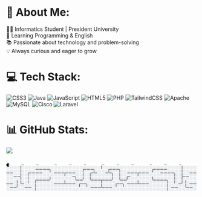 # 💫 About Me:
👨‍💻 Informatics Student | President University<br>🌟 Learning Programming & English<br>📚 Passionate about technology and problem-solving<br>💡 Always curious and eager to grow



# 💻 Tech Stack:
![CSS3](https://img.shields.io/badge/css3-%231572B6.svg?style=for-the-badge&logo=css3&logoColor=white) ![Java](https://img.shields.io/badge/java-%23ED8B00.svg?style=for-the-badge&logo=openjdk&logoColor=white) ![JavaScript](https://img.shields.io/badge/javascript-%23323330.svg?style=for-the-badge&logo=javascript&logoColor=%23F7DF1E) ![HTML5](https://img.shields.io/badge/html5-%23E34F26.svg?style=for-the-badge&logo=html5&logoColor=white) ![PHP](https://img.shields.io/badge/php-%23777BB4.svg?style=for-the-badge&logo=php&logoColor=white) ![TailwindCSS](https://img.shields.io/badge/tailwindcss-%2338B2AC.svg?style=for-the-badge&logo=tailwind-css&logoColor=white) ![Apache](https://img.shields.io/badge/apache-%23D42029.svg?style=for-the-badge&logo=apache&logoColor=white) ![MySQL](https://img.shields.io/badge/mysql-4479A1.svg?style=for-the-badge&logo=mysql&logoColor=white) ![Cisco](https://img.shields.io/badge/cisco-%23049fd9.svg?style=for-the-badge&logo=cisco&logoColor=black) ![Laravel](https://img.shields.io/badge/laravel-%23FF2D20.svg?style=for-the-badge&logo=laravel&logoColor=white)

###
# 📊 GitHub Stats:
![](https://nirzak-streak-stats.vercel.app/?user=mrizalbasri&theme=dark&hide_border=true)<br/>

###


<picture>
  <source media="(prefers-color-scheme: dark)" srcset="https://raw.githubusercontent.com/mrizalbasri/mrizalbasri/output/pacman-contribution-graph-dark.svg">
  <source media="(prefers-color-scheme: light)" srcset="https://raw.githubusercontent.com/mrizalbasri/mrizalbasri/output/pacman-contribution-graph.svg">
  <img alt="pacman contribution graph" src="https://raw.githubusercontent.com/mrizalbasri/mrizalbasri/output/pacman-contribution-graph.svg">
</picture>

###

<!-- Proudly created with GPRM ( https://gprm.itsvg.in ) -->
